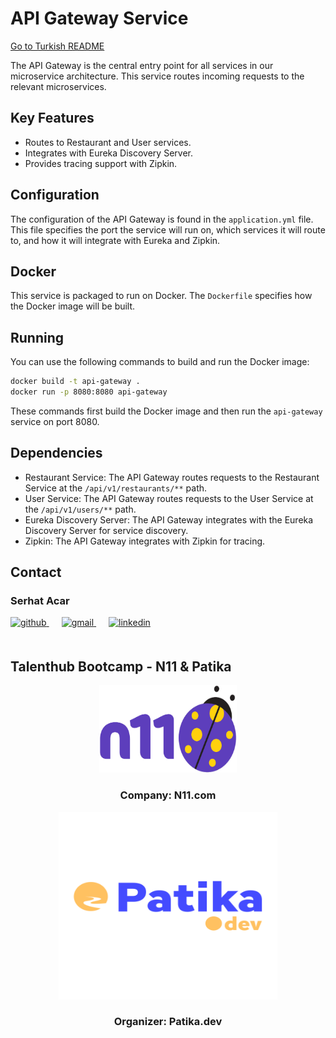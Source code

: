 
# API Gateway Service

[Go to Turkish README](README_TR.md)

The API Gateway is the central entry point for all services in our microservice architecture. This service routes incoming requests to the relevant microservices.

## Key Features

- Routes to Restaurant and User services.
- Integrates with Eureka Discovery Server.
- Provides tracing support with Zipkin.

## Configuration

The configuration of the API Gateway is found in the `application.yml` file. This file specifies the port the service will run on, which services it will route to, and how it will integrate with Eureka and Zipkin.

## Docker

This service is packaged to run on Docker. The `Dockerfile` specifies how the Docker image will be built.

## Running

You can use the following commands to build and run the Docker image:

```bash
docker build -t api-gateway .
docker run -p 8080:8080 api-gateway
```

These commands first build the Docker image and then run the `api-gateway` service on port 8080.

## Dependencies

- Restaurant Service: The API Gateway routes requests to the Restaurant Service at the `/api/v1/restaurants/**` path.
- User Service: The API Gateway routes requests to the User Service at the `/api/v1/users/**` path.
- Eureka Discovery Server: The API Gateway integrates with the Eureka Discovery Server for service discovery.
- Zipkin: The API Gateway integrates with Zipkin for tracing.

## Contact

### Serhat Acar

<a href="https://github.com/sserhatacarr" target="_blank">
<img  src=https://img.shields.io/badge/github-%2324292e.svg?&style=for-the-badge&logo=github&logoColor=white alt=github style="margin-bottom: 20px;" />
</a>
<a href = "mailto:sserhatacarr@gmail.com?subject = Feedback&body = Message">
<img src=https://img.shields.io/badge/send-email-email?&style=for-the-badge&logo=microsoftoutlook&color=CD5C5C alt=gmail style="margin-bottom: 20px; margin-left:20px" />
</a>
<a href="https://linkedin.com/in/sserhatacarr" target="_blank">
<img src=https://img.shields.io/badge/linkedin-%231E77B5.svg?&style=for-the-badge&logo=linkedin&logoColor=white alt=linkedin style="margin-bottom: 20px; margin-left:20px" />
</a>  

## Talenthub Bootcamp - N11 & Patika

<div align="center">
  <a href="https://www.n11.com/">
    <img src="../img/n11-logo.png" alt="Logo" width="220" height="140">
  </a>

<h3 align="center">Company: N11.com</h3>
</div>

<div align="center">
  <a href="https://www.patika.dev/">
    <img src="../img/patika-logo.png" alt="Logo" width="350" height="300">
  </a>
<h3 align="center">Organizer: Patika.dev</h3>   
</div>

